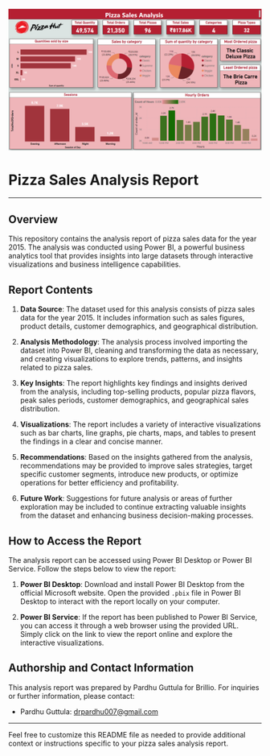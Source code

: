 ![Report View](https://github.com/Pardhu-Guttula/Pizza-Sales-Analysis/blob/main/Report.png)
# Pizza Sales Analysis Report

---

## Overview

This repository contains the analysis report of pizza sales data for the year 2015. The analysis was conducted using Power BI, a powerful business analytics tool that provides insights into large datasets through interactive visualizations and business intelligence capabilities.

## Report Contents

1. **Data Source**: The dataset used for this analysis consists of pizza sales data for the year 2015. It includes information such as sales figures, product details, customer demographics, and geographical distribution.

2. **Analysis Methodology**: The analysis process involved importing the dataset into Power BI, cleaning and transforming the data as necessary, and creating visualizations to explore trends, patterns, and insights related to pizza sales.

3. **Key Insights**: The report highlights key findings and insights derived from the analysis, including top-selling products, popular pizza flavors, peak sales periods, customer demographics, and geographical sales distribution.

4. **Visualizations**: The report includes a variety of interactive visualizations such as bar charts, line graphs, pie charts, maps, and tables to present the findings in a clear and concise manner.

5. **Recommendations**: Based on the insights gathered from the analysis, recommendations may be provided to improve sales strategies, target specific customer segments, introduce new products, or optimize operations for better efficiency and profitability.

6. **Future Work**: Suggestions for future analysis or areas of further exploration may be included to continue extracting valuable insights from the dataset and enhancing business decision-making processes.

## How to Access the Report

The analysis report can be accessed using Power BI Desktop or Power BI Service. Follow the steps below to view the report:

1. **Power BI Desktop**: Download and install Power BI Desktop from the official Microsoft website. Open the provided `.pbix` file in Power BI Desktop to interact with the report locally on your computer.

2. **Power BI Service**: If the report has been published to Power BI Service, you can access it through a web browser using the provided URL. Simply click on the link to view the report online and explore the interactive visualizations.

## Authorship and Contact Information

This analysis report was prepared by Pardhu Guttula for Brillio. For inquiries or further information, please contact:

- Pardhu Guttula: drpardhu007@gmail.com

---

Feel free to customize this README file as needed to provide additional context or instructions specific to your pizza sales analysis report.